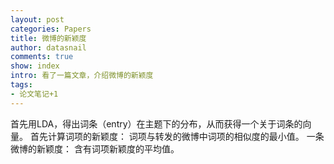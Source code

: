 ```yaml
---
layout: post
categories: Papers
title: 微博的新颖度
author: datasnail
comments: true
show: index
intro: 看了一篇文章，介绍微博的新颖度
tags:
- 论文笔记+1
---
```



首先用LDA，得出词条（entry）在主题下的分布，从而获得一个关于词条的向量。
首先计算词项的新颖度：
词项与转发的微博中词项的相似度的最小值。
一条微博的新颖度：
含有词项新颖度的平均值。